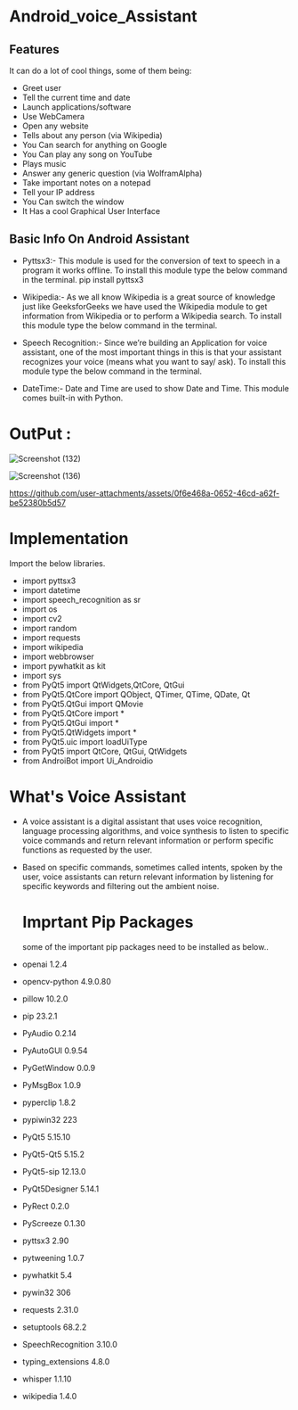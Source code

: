# Android_voice_Assistant

## Features

It can do a lot of cool things, some of them being:

- Greet user
- Tell the current time and date
- Launch applications/software
- Use WebCamera
- Open any website
- Tells about any person (via Wikipedia)
- You Can search for anything on Google 
- You Can play any song on YouTube
- Plays music
- Answer any generic question (via WolframAlpha)
- Take important notes on a notepad
- Tell your IP address
- You Can switch the window
- It Has a cool Graphical User Interface


## Basic Info On Android Assistant

- Pyttsx3:- This module is used for the conversion of text to speech in a program it works offline. To install this module type the below command in the terminal.
pip install pyttsx3

- Wikipedia:- As we all know Wikipedia is a great source of knowledge just like GeeksforGeeks we have used the Wikipedia module to get information from Wikipedia or to perform a Wikipedia search. To install this module type the below command in the terminal.

- Speech Recognition:- Since we’re building an Application for voice assistant, one of the most important things in this is that your assistant recognizes your voice (means what you want to say/ ask). To install this module type the below command in the terminal.

- DateTime:- Date and Time are used to show Date and Time. This module comes built-in with Python.

# OutPut :
![Screenshot (132)](https://github.com/Sam7765/Android_voice_Assistant/assets/157595182/7072d8d9-1853-40e9-b9ea-ecd43bca0353)

![Screenshot (136)](https://github.com/Sam7765/Android_voice_Assistant/assets/157595182/6dc73f6a-9a15-4d43-aa39-1118572c18c1)



https://github.com/user-attachments/assets/0f6e468a-0652-46cd-a62f-be52380b5d57





  # Implementation

  Import the below libraries.

- import pyttsx3 
- import datetime
- import speech_recognition as sr
- import os
- import cv2
- import random
- import requests 
- import wikipedia
- import webbrowser
- import pywhatkit as kit
- import sys
- from PyQt5 import QtWidgets,QtCore, QtGui
- from PyQt5.QtCore import QObject, QTimer, QTime, QDate, Qt
- from PyQt5.QtGui import QMovie
- from PyQt5.QtCore import *
- from PyQt5.QtGui import *
- from PyQt5.QtWidgets import *
- from PyQt5.uic import loadUiType
- from PyQt5 import QtCore, QtGui, QtWidgets
- from AndroiBot import Ui_Androidio

# What's Voice Assistant

- A voice assistant is a digital assistant that uses voice recognition, language processing algorithms, and voice synthesis to listen to specific voice commands and return relevant information or perform specific functions as requested by the user.

- Based on specific commands, sometimes called intents, spoken by the user, voice assistants can return relevant information by listening for specific keywords and filtering out the ambient noise.


  # Imprtant Pip Packages

  some of the important pip packages need to be installed as below..
  
- openai             1.2.4
- opencv-python      4.9.0.80
- pillow             10.2.0
- pip                23.2.1
- PyAudio            0.2.14
- PyAutoGUI          0.9.54
- PyGetWindow        0.0.9
- PyMsgBox           1.0.9
- pyperclip          1.8.2
- pypiwin32          223
- PyQt5              5.15.10
- PyQt5-Qt5          5.15.2
- PyQt5-sip          12.13.0
- PyQt5Designer      5.14.1
- PyRect             0.2.0
- PyScreeze          0.1.30
- pyttsx3            2.90
- pytweening         1.0.7
- pywhatkit          5.4
- pywin32            306
- requests           2.31.0
- setuptools         68.2.2
- SpeechRecognition  3.10.0
- typing_extensions  4.8.0
- whisper            1.1.10
- wikipedia          1.4.0





  




